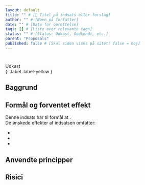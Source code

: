 ```yaml
---
layout: default
title: "" # [🔖 Titel på indsats eller forslag]
author: "" # [Navn på forfatter]
date: "" # [Dato for oprettelse]
tags: [] # [Liste over relevante tags]
status: "" # [Status: Udkast, Godkendt, etc.]
parent: "Proposals"
published: false # [Skal siden vises på sitet? false = nej]
---
```


# <!-- [🔖 Titel på indsats eller forslag] -->

Udkast  
{: .label .label-yellow }

## Baggrund

<!-- [Beskriv den kontekst eller problemstilling, som dokumentet adresserer.] -->
<!-- [Hvad er de nuværende udfordringer, og hvorfor er der behov for denne indsats?] -->

## Formål og forventet effekt

<!-- [Beskriv intentionen med indsatsen og de konkrete resultater, man håber at opnå.] -->

Denne indsats har til formål at <!-- [indsæt formål] -->.  
De ønskede effekter af indsatsen omfatter:

- <!-- [Effekt 1, fx: Øget samarbejde] -->
- <!-- [Effekt 2, fx: Bedre kvalitet] -->
- <!-- [Effekt 3, fx: Hurtigere onboarding] -->

## Anvendte principper

<!-- [Beskriv hvilke principper, metoder eller frameworks der ligger til grund for indsatsen.] -->
<!-- [Fx: Åbenhed, genbrug, modularitet, OS²-principper] -->

## Risici

<!-- [Identificér potentielle risici og barrierer for succes.] -->
<!-- [Hvad kan gå galt, og hvordan kan det afbødes?] -->
